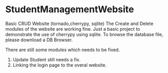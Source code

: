 # StudentManagementWebsite
Basic CRUD Website (tornado,cherrypy, sqlite)
The Create and Delete modules of the website are working fine.
Just a basic project to demonstrate the use of cherrypy using sqlite.
To browse the database file, please download a DB Browser.

There are still some modules which needs to be fixed.
1. Update Student still needs a fix.
2. Linking the login page to the overal website.
